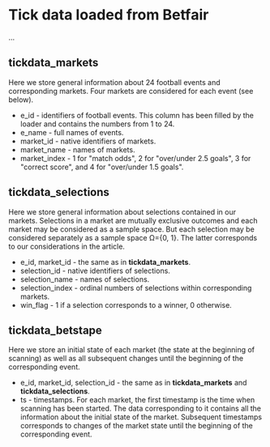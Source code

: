 # Tick data loaded from Bеtfаir
...
## tickdata_markets
Here we store general information about 24 football events and corresponding markets. Four markets are considered for each event (see below).
* e_id - identifiers of football events. This column has been filled by the loader and contains the numbers from 1 to 24.
* e_name - full names of events.
* market_id - native identifiers of markets.
* market_name - names of markets.
* market_index - 1 for "match odds", 2 for "over/under 2.5 goals", 3 for "correct score", and 4 for "over/under 1.5 goals".
## tickdata_selections
Here we store general information about selections contained in our markets. Selections in a market are mutually exclusive outcomes and each market may be considered as a sample space. But each selection may be considered separately as a sample space &Omega;={0, 1}. The latter corresponds to our considerations in the article.
* e_id, market_id - the same as in __tickdata_markets__.
* selection_id - native identifiers of selections.
* selection_name - names of selections.
* selection_index - ordinal numbers of selections within corresponding markets.
* win_flag - 1 if a selection corresponds to a winner, 0 otherwise.
## tickdata_betstape
Here we store an initial state of each market (the state at the beginning of scanning) as well as all subsequent changes until the beginning of the corresponding event.
* e_id, market_id, selection_id - the same as in __tickdata_markets__ and __tickdata_selections__.
* ts - timestamps. For each market, the first timestamp is the time when scanning has been started. The data corresponding to it contains all the information about the initial state of the market. Subsequent timestamps corresponds to changes of the market state until the beginning of the corresponding event.
